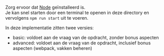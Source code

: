 Zorg ervoor dat [Node](https://nodejs.org/en/download/) geïnstalleerd is.  
Je kan snel starten door een terminal te openen in deze directory en vervolgens ```npm run start``` uit te voeren. 

In deze implementatie zitten twee versies:
- basic: voldoet aan de vraag van de opdracht, zonder bonus aspecten
- advanced: voldoet aan de vraag van de opdracht, inclusief bonus aspecten (webpack, vakken beheren)